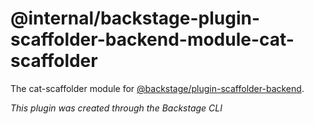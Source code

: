 # @internal/backstage-plugin-scaffolder-backend-module-cat-scaffolder

The cat-scaffolder module for [@backstage/plugin-scaffolder-backend](https://www.npmjs.com/package/@backstage/plugin-scaffolder-backend).

_This plugin was created through the Backstage CLI_
